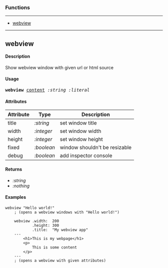 ### Functions

---

<!--ts-->
   * [webview](#webview)
<!--te-->

---


## webview

#### Description

Show webview window with given url or html source

#### Usage

<pre>
<b>webview</b> <ins>content</ins> <i>:string</i> <i>:literal</i>
</pre>
#### Attributes

|Attribute|Type|Description|
|---|---|---|
|title|<i>:string</i>|set window title|
|width|<i>:integer</i>|set window width|
|height|<i>:integer</i>|set window height|
|fixed|<i>:boolean</i>|window shouldn't be resizable|
|debug|<i>:boolean</i>|add inspector console|

#### Returns

- *:string*
- *:nothing*

#### Examples

```red
webview "Hello world!"
    ; (opens a webview windows with "Hello world!")
    
    webview .width:  200 
            .height: 300
            .title:  "My webview app"
    ---
        <h1>This is my webpage</h1>
        <p>
            This is some content
        </p>
    ---
    ; (opens a webview with given attributes)
```